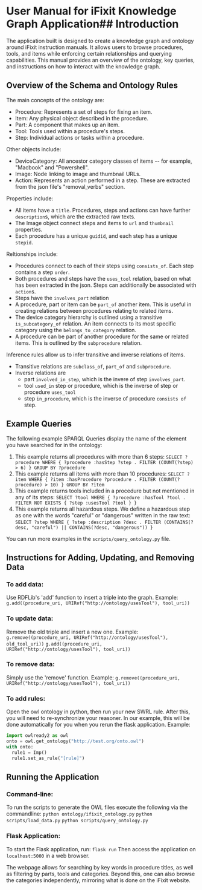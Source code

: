 
# User Manual for iFixit Knowledge Graph Application## Introduction
The application built is designed to create a knowledge graph and ontology around iFixit instruction manuals.  It allows users to browse procedures, tools, and items while enforcing certain relationships and querying capabilities. This manual provides an overview of the ontology, key queries, and instructions on how to interact with the knowledge graph.

## Overview of the Schema and Ontology Rules
The main concepts of the ontology are:
  - Procedure: Represents a set of steps for fixing an item.
  - Item: Any physical object described in the procedure.
  - Part: A component that makes up an item. 
  - Tool: Tools used within a procedure's steps.
  - Step: Individual actions or tasks within a procedure.

Other objects include:
  - DeviceCategory: All ancestor category classes of items -- for example, "Macbook" and "Powershell".
  - Image: Node linking to image and thumbnail URLs. 
  - Action: Represents an action performed in a step. These are extracted from the json file's "removal_verbs" section.

Properties include:
  - All items have a `title`. Procedures, steps and actions can have further `description`s, which are the extracted raw texts.
  - The Image object connect steps and items to `url` and `thumbnail` properties.
  - Each procedure has a unique `guidid`, and each step has a unique `stepid`.

Reltionships include:
  - Procedures connect to each of their steps using `consists_of`. Each step contains a step `order`.
  - Both procedures and steps have the `uses_tool` relation, based on what has been extracted in the json. Steps can additionally be associated with `action`s.
  - Steps have the `involves_part` relation
  - A procedure, part or item can be `part_of` another item. This is useful in creating relations between procedures relating to related items.
  - The device category hierarchy is outlined using a transitive `is_subcategory_of` relation. An item connects to its most specific category using the `belongs_to_category` relation.
  - A procedure can be part of another procedure for the same or related items. This is outlined by the `subprocedure` relation.

Inference rules allow us to infer transitive and inverse relations of items. 
- Transitive relations are `subclass_of`, `part_of` and `subprocedure`.
- Inverse relations are 
  - part `involved_in_step`, which is the invere of step `involves_part`.
  - tool `used_in` step or procedure, which is the inverse of step or procedure `uses_tool`
  - step `in_procedure`, which is the inverse of procedure `consists of` step.

## Example Queries
The following example SPARQL Queries display the name of the element you have searched for in the ontology:
1. This example returns all procedures with more than 6 steps:
    `SELECT ?procedure WHERE { ?procedure :hasStep ?step . FILTER (COUNT(?step) > 6) } GROUP BY ?procedure`
2. This example returns all items with more than 10 procedures:
    `SELECT ?item WHERE { ?item :hasProcedure ?procedure . FILTER (COUNT(?procedure) > 10) } GROUP BY ?item`
3. This example returns tools included in a procedure but not mentioned in any of its steps:
    `SELECT ?tool WHERE { ?procedure :hasTool ?tool . FILTER NOT EXISTS { ?step :usesTool ?tool } }`
4. This example returns all hazardous steps. We define a hazardous step as one with the words "careful" or "dangerous" written in the raw text:
    `SELECT ?step WHERE { ?step :description ?desc . FILTER (CONTAINS(?desc, "careful") || CONTAINS(?desc, "dangerous")) }` 

You can run more examples in the `scripts/query_ontology.py` file.

## Instructions for Adding, Updating, and Removing Data
### To add data:
Use RDFLib's 'add' function to insert a triple into the graph.
Example: `g.add((procedure_uri, URIRef("http://ontology/usesTool"), tool_uri))`

### To update data:
Remove the old triple and insert a new one.
Example: 
`g.remove((procedure_uri, URIRef("http://ontology/usesTool"), old_tool_uri))`
`g.add((procedure_uri, URIRef("http://ontology/usesTool"), tool_uri))`

### To remove data:
Simply use the 'remove' function.
Example: `g.remove((procedure_uri, URIRef("http://ontology/usesTool"), tool_uri))`

### To add rules:
Open the owl ontology in python, then run your new SWRL rule. After this, you will need to re-synchronize your reasoner. In our example, this will be done automatically for you when you rerun the flask application.
Example:
```python
import owlready2 as owl
onto = owl.get_ontology("http://test.org/onto.owl")
with onto:
  rule1 = Imp()
  rule1.set_as_rule("[rule]")
```

## Running the Application
### Command-line:
To run the scripts to generate the OWL files execute the following via the commandline:
`python ontology/ifixit_ontology.py`
`python scripts/load_data.py`
`python scripts/query_ontology.py`

### Flask Application:
To start the Flask application, run:
`flask run`
Then access the application on `localhost:5000` in a web browser.    

The webpage allows for searching by key words in procedure titles, as well as filtering by parts, tools and categories. Beyond this, one can also browse the categories independently, mirroring what is done on the iFixit website.